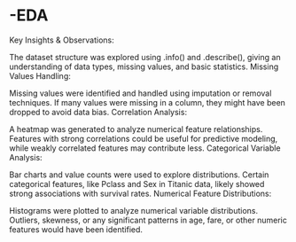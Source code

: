 # -EDA
Key Insights & Observations:

The dataset structure was explored using .info() and .describe(), giving an understanding of data types, missing values, and basic statistics.
Missing Values Handling:

Missing values were identified and handled using imputation or removal techniques.
If many values were missing in a column, they might have been dropped to avoid data bias.
Correlation Analysis:

A heatmap was generated to analyze numerical feature relationships.
Features with strong correlations could be useful for predictive modeling, while weakly correlated features may contribute less.
Categorical Variable Analysis:

Bar charts and value counts were used to explore distributions.
Certain categorical features, like Pclass and Sex in Titanic data, likely showed strong associations with survival rates.
Numerical Feature Distributions:

Histograms were plotted to analyze numerical variable distributions.
Outliers, skewness, or any significant patterns in age, fare, or other numeric features would have been identified.

